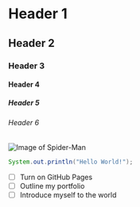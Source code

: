 # Header 1
## Header 2
### Header 3
#### Header 4
##### Header 5
###### Header 6

![Image of Spider-Man](https://media.npr.org/assets/img/2023/06/06/sv2_stc0085.1046_lm_v1-edit-1-_custom-ca92752c9459d48401afadc52bfa1588fb537722.jpg)

``` java
System.out.println("Hello World!");
```

- [ ] Turn on GitHub Pages
- [ ] Outline my portfolio
- [ ] Introduce myself to the world
